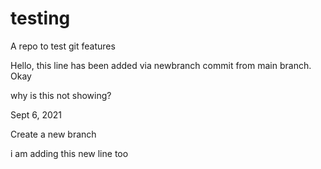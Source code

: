 # testing
A repo to test git features

Hello, this line has been added via newbranch
commit from main branch. Okay

why is this not showing?

Sept 6, 2021

Create a new branch

i am adding this new line too
